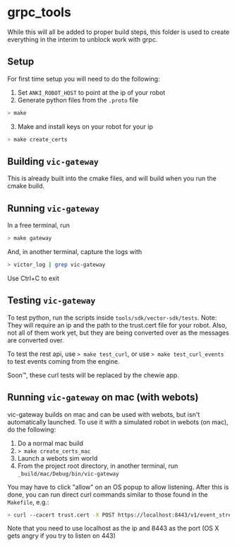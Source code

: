 # grpc_tools

While this will all be added to proper build steps, this folder is used to create everything in the interim to unblock work with grpc.

## Setup

For first time setup you will need to do the following:
1. Set `ANKI_ROBOT_HOST` to point at the ip of your robot
2. Generate python files from the `.proto` file

```bash
> make
```
3. Make and install keys on your robot for your ip

```bash
> make create_certs
```

## Building `vic-gateway`

This is already built into the cmake files, and will build when you run the cmake build.

## Running `vic-gateway`

In a free terminal, run
```bash
> make gateway
```
And, in another terminal, capture the logs with
```bash
> victor_log | grep vic-gateway
```
Use Ctrl+C to exit

## Testing `vic-gateway`

To test python, run the scripts inside `tools/sdk/vector-sdk/tests`.
Note: They will require an ip and the path to the trust.cert file for your robot.
Also, not all of them work yet, but they are being converted over as the messages are converted over.

To test the rest api, use `> make test_curl`, or use `> make test_curl_events` to test events coming from the engine.

Soon™, these curl tests will be replaced by the chewie app.


## Running `vic-gateway` on mac (with webots)

vic-gateway builds on mac and can be used with webots, but isn't automatically launched. To use it with a
simulated robot in webots (on mac), do the following:

1. Do a normal mac build
2. `> make create_certs_mac`
3. Launch a webots sim world
4. From the project root directory, in another terminal, run `_build/mac/Debug/bin/vic-gateway`

You may have to click "allow" on an OS popup to allow listening. After this is done, you can run direct curl commands similar to those found in the `Makefile`, e.g.:

``` bash
> curl --cacert trust.cert -X POST https://localhost:8443/v1/event_stream -d '{}'
```

Note that you need to use localhost as the ip and 8443 as the port (OS X gets angry if you try to listen on 443)
